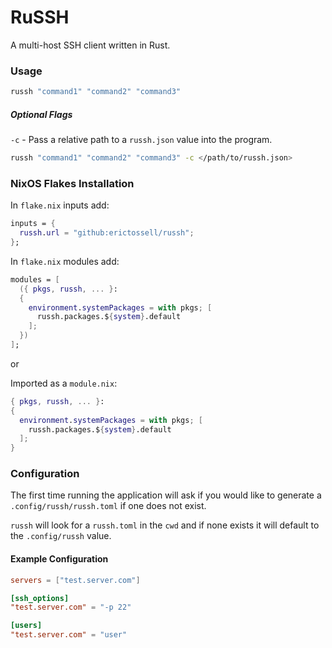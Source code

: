 # RuSSH

A multi-host SSH client written in Rust.

### Usage

```bash
russh "command1" "command2" "command3"
```

##### Optional Flags

`-c` - Pass a relative path to a `russh.json` value into the program.

```bash
russh "command1" "command2" "command3" -c </path/to/russh.json>
```

### NixOS Flakes Installation

In `flake.nix` inputs add:

```nix
inputs = {
  russh.url = "github:erictossell/russh";
}; 
```

In `flake.nix` modules add:

```nix
modules = [
  ({ pkgs, russh, ... }: 
  {
    environment.systemPackages = with pkgs; [
      russh.packages.${system}.default
    ];
  })
];
```

or

Imported as a `module.nix`:

```nix
{ pkgs, russh, ... }: 
{
  environment.systemPackages = with pkgs; [
    russh.packages.${system}.default
  ];
}
```

### Configuration
The first time running the application will ask if you would like to generate a `.config/russh/russh.toml` if one does not exist.

`russh` will look for a `russh.toml` in the `cwd` and if none exists it will default to the `.config/russh` value. 

#### Example Configuration

```toml
servers = ["test.server.com"]

[ssh_options]
"test.server.com" = "-p 22"

[users]
"test.server.com" = "user"

```
